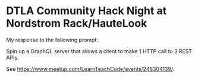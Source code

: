 # DTLA Community Hack Night at Nordstrom Rack/HauteLook

My response to the following prompt:

Spin up a GraphQL server that allows a client to make 1 HTTP call to 3 REST APIs.

See https://www.meetup.com/LearnTeachCode/events/246304139/.
